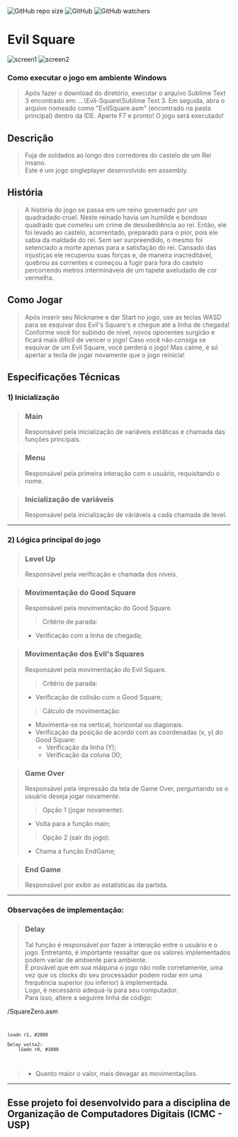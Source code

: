 ![GitHub repo size](https://img.shields.io/github/repo-size/joaolucasp/Evil-Square)
![GitHub](https://img.shields.io/github/license/joaolucasp/Evil-Square)
![GitHub watchers](https://img.shields.io/github/watchers/joaolucasp/Evil-Square?style=social)

# **Evil Square**

![screen1](https://user-images.githubusercontent.com/61102108/149201604-753d5483-a2d6-4dc5-9219-6dbf5616edc9.png)
![screen2](https://user-images.githubusercontent.com/61102108/149201609-097cff5d-5341-49a6-b91d-ae0dc6ed3f2f.png)


### Como executar o jogo em ambiente Windows
> Após fazer o download do diretório, executar o arquivo Sublime Text 3 encontrado em: ...\Evil-Square\Sublime Text 3.
Em seguida, abra o arquivo nomeado como "EvilSquare.asm" (encontrado na pasta principal) dentro da IDE. Aperte F7 e pronto! O jogo será executado!

## **Descrição**
> Fuja de soldados ao longo dos corredores do castelo de um Rei insano. <br> Este é um jogo singleplayer desenvolvido em assembly.
> <br>

## **História**
> A história do jogo se passa em um reino governado por um quadradado cruel.
Neste reinado havia um humilde e bondoso quadrado que cometeu um crime de desobediência ao rei. 
Então, ele foi levado ao castelo, acorrentado, preparado para o pior, pois ele sabia da maldade do rei.
Sem ser surpreendido, o mesmo foi setenciado a morte apenas para a satisfação do rei. Cansado das
injustiças ele recuperou suas forças e, de maneira inacreditável, quebrou as correntes e começou a fugir
para fora do castelo percorrendo metros intermináveis de um tapete aveludado de cor vermelha.


## **Como Jogar**
> Após inserir seu Nickname e dar Start no jogo, use as teclas WASD para se esquivar dos Evil's Square's e chegue até a linha de chegada! Conforme você for subindo de nível, novos oponentes surgirão e ficará mais difícil de vencer o jogo! Caso você não consiga se esquivar de um Evil Square, você perderá o jogo! Mas calme, é só apertar a tecla de jogar novamente que o jogo reinicia! <br>

## **Especificações Técnicas**
### 1) **Inicialização**

> ### **Main** <br> 
> Responsável pela inicialização de variáveis estáticas e chamada das funções principais. 

> ### **Menu** <br>
> Responsável pela primeira interação com o usuário, requisitando o nome.

> ### **Inicialização de variáveis** <br>
> Responsável pela inicialização de váriáveis a cada chamada de level.

---

### 2) **Lógica principal do jogo**
> ### **Level Up** <br> 
> Responsável pela verificação e chamada dos níveis.

> ### **Movimentação do Good Square** <br> 
> Responsável pela movimentação do Good Square. <br> 
> > Critério de parada:
> - Verificação com a linha de chegada;

> ### **Movimentação dos Evil's Squares** <br> 
> Responsável pela movimentação do Evil Square. <br> 
> > Critério de parada:
> - Verificação de colisão com o Good Square;
> > Cálculo de movimentação:
> - Movimenta-se na vertical, horizontal ou diagonais.
> - Verificação da posição de acordo com as coordenadas (x, y) do Good Square:
>   - Verificação da linha (Y);
>   - Verificação da coluna (X);

> ### **Game Over** <br> 
> Responsável pela impressão da tela de Game Over, perguntando se o usuário deseja jogar novamente.<br> 
> > Opção 1 (jogar novamente):
> - Volta para a função main;
> > Opção 2 (sair do jogo):
> - Chama a função EndGame;

> ### **End Game** <br> 
> Responsável por exibir as estatísticas da partida.<br> 

---

### **Observações de implementação:**

> ### **Delay** <br> 
> Tal função é responsável por fazer a interação entre o usuário e o jogo. Entretanto, é importante ressaltar que os valores implementados podem variar de ambiente para ambiente.  
> É provável que em sua máquina o jogo não rode corretamente, uma vez que os clocks do seu processador podem rodar em uma frequência superior (ou inferior)  à implementada. <br>
> Logo, é necessário adequá-la para seu computador. <br>
> Para isso, altere a seguinte linha de código:

/SquareZero.asm
<code>

    loadn r1, #2000
	
    Delay_volta2:
	    loadn r0, #3000
</code>

> - Quanto maior o valor, mais devagar as movimentações.

---
## **Esse projeto foi desenvolvido para a disciplina de Organização de Computadores Digitais (ICMC - USP)**
